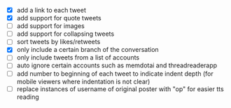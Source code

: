 - [x] add a link to each tweet
- [x] add support for quote tweets
- [ ] add support for images
- [ ] add support for collapsing tweets
- [ ] sort tweets by likes/retweets
- [x] only include a certain branch of the conversation
- [ ] only include tweets from a list of accounts
- [ ] auto ignore certain accounts such as memdotai and threadreaderapp
- [ ] add number to beginning of each tweet to indicate indent depth (for mobile viewers where indentation is not clear)
- [ ] replace instances of username of original poster with "op" for easier tts reading